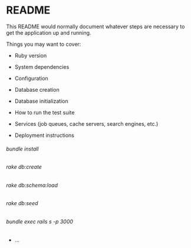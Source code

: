 # README

This README would normally document whatever steps are necessary to get the
application up and running.

Things you may want to cover:

* Ruby version

* System dependencies

* Configuration

* Database creation

* Database initialization

* How to run the test suite

* Services (job queues, cache servers, search engines, etc.)

* Deployment instructions
 
 ###### bundle install
 ###### rake db:create 
 ###### rake db:schema:load
 ###### rake db:seed 
 ###### bundle exec rails s -p 3000


* ...
